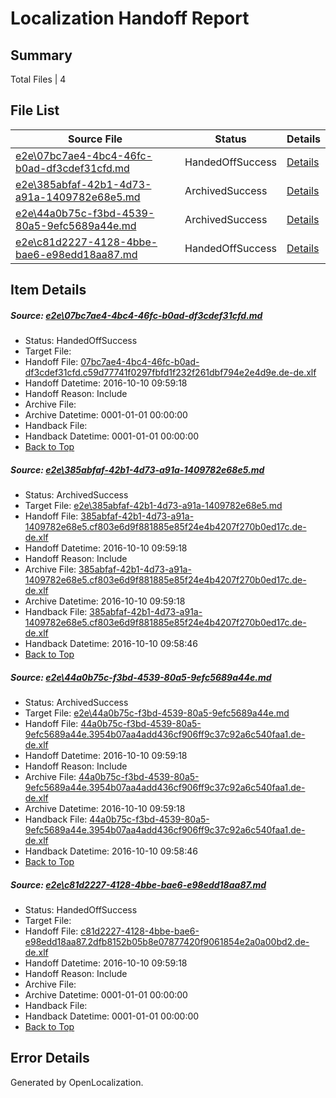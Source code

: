 # <a name='report-top'></a> Localization Handoff Report

## Summary
 Total Files | 4

## File List
 Source File | Status | Details 
 ----------- | ------ | ------- 
 [e2e\07bc7ae4-4bc4-46fc-b0ad-df3cdef31cfd.md](https://github.com/OpenLocalizationTestOrg/ol-test0/blob/084ba78180c2d17b1be1b85384df46d6670d62ad/e2e/07bc7ae4-4bc4-46fc-b0ad-df3cdef31cfd.md) | HandedOffSuccess | [Details](#4b9dcaab24a1c0bd55d9e6509bc291bca630c8d61)
 [e2e\385abfaf-42b1-4d73-a91a-1409782e68e5.md](https://github.com/OpenLocalizationTestOrg/ol-test0/blob/b11eec9405471fea34df8bab6b6d45cf6a105ac8/e2e/385abfaf-42b1-4d73-a91a-1409782e68e5.md) | ArchivedSuccess | [Details](#a4c56cbe30191b6a2d1503080ab1bdfcf86528094)
 [e2e\44a0b75c-f3bd-4539-80a5-9efc5689a44e.md](https://github.com/OpenLocalizationTestOrg/ol-test0/blob/b11eec9405471fea34df8bab6b6d45cf6a105ac8/e2e/44a0b75c-f3bd-4539-80a5-9efc5689a44e.md) | ArchivedSuccess | [Details](#4041af8c52aac7b8d160627c057f084cb1c0d0b55)
 [e2e\c81d2227-4128-4bbe-bae6-e98edd18aa87.md](https://github.com/OpenLocalizationTestOrg/ol-test0/blob/b11eec9405471fea34df8bab6b6d45cf6a105ac8/e2e/c81d2227-4128-4bbe-bae6-e98edd18aa87.md) | HandedOffSuccess | [Details](#c9ff0661b45f85e78b44a831f184775b764676cb10)

## Item Details
##### <a name='4b9dcaab24a1c0bd55d9e6509bc291bca630c8d61'></a> Source: [e2e\07bc7ae4-4bc4-46fc-b0ad-df3cdef31cfd.md](https://github.com/OpenLocalizationTestOrg/ol-test0/blob/084ba78180c2d17b1be1b85384df46d6670d62ad/e2e/07bc7ae4-4bc4-46fc-b0ad-df3cdef31cfd.md)
* Status: HandedOffSuccess
* Target File: 
* Handoff File: [07bc7ae4-4bc4-46fc-b0ad-df3cdef31cfd.c59d77741f0297fbfd1f232f261dbf794e2e4d9e.de-de.xlf](https://github.com/OpenLocalizationTestOrg/ol-test0-handoff/blob/313d8cfedc5b6ac483946667c6fc72d1d1e11847/ol-handoff/OpenLocalizationTestOrg/ol-test0-dede/qimu/ht/07bc7ae4-4bc4-46fc-b0ad-df3cdef31cfd.c59d77741f0297fbfd1f232f261dbf794e2e4d9e.de-de.xlf)
* Handoff Datetime: 2016-10-10 09:59:18
* Handoff Reason: Include
* Archive File: 
* Archive Datetime: 0001-01-01 00:00:00
* Handback File: 
* Handback Datetime: 0001-01-01 00:00:00
* [Back to Top](#report-top)

##### <a name='a4c56cbe30191b6a2d1503080ab1bdfcf86528094'></a> Source: [e2e\385abfaf-42b1-4d73-a91a-1409782e68e5.md](https://github.com/OpenLocalizationTestOrg/ol-test0/blob/b11eec9405471fea34df8bab6b6d45cf6a105ac8/e2e/385abfaf-42b1-4d73-a91a-1409782e68e5.md)
* Status: ArchivedSuccess
* Target File: [e2e\385abfaf-42b1-4d73-a91a-1409782e68e5.md](https://github.com/OpenLocalizationTestOrg/ol-test0-dede/blob/7b34c9a550932ea59c2b7a12b356c3151b9d7c0f/e2e/385abfaf-42b1-4d73-a91a-1409782e68e5.md)
* Handoff File: [385abfaf-42b1-4d73-a91a-1409782e68e5.cf803e6d9f881885e85f24e4b4207f270b0ed17c.de-de.xlf](https://github.com/OpenLocalizationTestOrg/ol-test0-handoff/blob/313d8cfedc5b6ac483946667c6fc72d1d1e11847/ol-handoff/OpenLocalizationTestOrg/ol-test0-dede/qimu/mt/385abfaf-42b1-4d73-a91a-1409782e68e5.cf803e6d9f881885e85f24e4b4207f270b0ed17c.de-de.xlf)
* Handoff Datetime: 2016-10-10 09:59:18
* Handoff Reason: Include
* Archive File: [385abfaf-42b1-4d73-a91a-1409782e68e5.cf803e6d9f881885e85f24e4b4207f270b0ed17c.de-de.xlf](https://github.com/OpenLocalizationTestOrg/ol-test0-handoff/blob/b5016db45556af4aa3c95ed7c02123440d45116f/ol-archive/OpenLocalizationTestOrg/ol-test0-dede/qimu/mt/385abfaf-42b1-4d73-a91a-1409782e68e5.cf803e6d9f881885e85f24e4b4207f270b0ed17c.de-de.xlf)
* Archive Datetime: 2016-10-10 09:59:18
* Handback File: [385abfaf-42b1-4d73-a91a-1409782e68e5.cf803e6d9f881885e85f24e4b4207f270b0ed17c.de-de.xlf](https://github.com/OpenLocalizationTestOrg/ol-test0-handback/blob/6e54986f7cae6f0a110216544c1a3816a0cc5d41/ol-handback/OpenLocalizationTestOrg/ol-test0-dede/qimu/ht/385abfaf-42b1-4d73-a91a-1409782e68e5.cf803e6d9f881885e85f24e4b4207f270b0ed17c.de-de.xlf)
* Handback Datetime: 2016-10-10 09:58:46
* [Back to Top](#report-top)

##### <a name='4041af8c52aac7b8d160627c057f084cb1c0d0b55'></a> Source: [e2e\44a0b75c-f3bd-4539-80a5-9efc5689a44e.md](https://github.com/OpenLocalizationTestOrg/ol-test0/blob/b11eec9405471fea34df8bab6b6d45cf6a105ac8/e2e/44a0b75c-f3bd-4539-80a5-9efc5689a44e.md)
* Status: ArchivedSuccess
* Target File: [e2e\44a0b75c-f3bd-4539-80a5-9efc5689a44e.md](https://github.com/OpenLocalizationTestOrg/ol-test0-dede/blob/7b34c9a550932ea59c2b7a12b356c3151b9d7c0f/e2e/44a0b75c-f3bd-4539-80a5-9efc5689a44e.md)
* Handoff File: [44a0b75c-f3bd-4539-80a5-9efc5689a44e.3954b07aa4add436cf906ff9c37c92a6c540faa1.de-de.xlf](https://github.com/OpenLocalizationTestOrg/ol-test0-handoff/blob/313d8cfedc5b6ac483946667c6fc72d1d1e11847/ol-handoff/OpenLocalizationTestOrg/ol-test0-dede/qimu/mt/44a0b75c-f3bd-4539-80a5-9efc5689a44e.3954b07aa4add436cf906ff9c37c92a6c540faa1.de-de.xlf)
* Handoff Datetime: 2016-10-10 09:59:18
* Handoff Reason: Include
* Archive File: [44a0b75c-f3bd-4539-80a5-9efc5689a44e.3954b07aa4add436cf906ff9c37c92a6c540faa1.de-de.xlf](https://github.com/OpenLocalizationTestOrg/ol-test0-handoff/blob/b5016db45556af4aa3c95ed7c02123440d45116f/ol-archive/OpenLocalizationTestOrg/ol-test0-dede/qimu/mt/44a0b75c-f3bd-4539-80a5-9efc5689a44e.3954b07aa4add436cf906ff9c37c92a6c540faa1.de-de.xlf)
* Archive Datetime: 2016-10-10 09:59:18
* Handback File: [44a0b75c-f3bd-4539-80a5-9efc5689a44e.3954b07aa4add436cf906ff9c37c92a6c540faa1.de-de.xlf](https://github.com/OpenLocalizationTestOrg/ol-test0-handback/blob/6e54986f7cae6f0a110216544c1a3816a0cc5d41/ol-handback/OpenLocalizationTestOrg/ol-test0-dede/qimu/ht/44a0b75c-f3bd-4539-80a5-9efc5689a44e.3954b07aa4add436cf906ff9c37c92a6c540faa1.de-de.xlf)
* Handback Datetime: 2016-10-10 09:58:46
* [Back to Top](#report-top)

##### <a name='c9ff0661b45f85e78b44a831f184775b764676cb10'></a> Source: [e2e\c81d2227-4128-4bbe-bae6-e98edd18aa87.md](https://github.com/OpenLocalizationTestOrg/ol-test0/blob/b11eec9405471fea34df8bab6b6d45cf6a105ac8/e2e/c81d2227-4128-4bbe-bae6-e98edd18aa87.md)
* Status: HandedOffSuccess
* Target File: 
* Handoff File: [c81d2227-4128-4bbe-bae6-e98edd18aa87.2dfb8152b05b8e07877420f9061854e2a0a00bd2.de-de.xlf](https://github.com/OpenLocalizationTestOrg/ol-test0-handoff/blob/313d8cfedc5b6ac483946667c6fc72d1d1e11847/ol-handoff/OpenLocalizationTestOrg/ol-test0-dede/qimu/mt/c81d2227-4128-4bbe-bae6-e98edd18aa87.2dfb8152b05b8e07877420f9061854e2a0a00bd2.de-de.xlf)
* Handoff Datetime: 2016-10-10 09:59:18
* Handoff Reason: Include
* Archive File: 
* Archive Datetime: 0001-01-01 00:00:00
* Handback File: 
* Handback Datetime: 0001-01-01 00:00:00
* [Back to Top](#report-top)


## Error Details

Generated by OpenLocalization.
